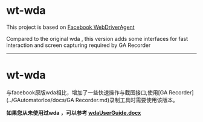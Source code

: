 # wt-wda

This project is based on [Facebook WebDriverAgent](https://github.com/facebook/WebDriverAgent )

Compared to the original wda , this version adds some interfaces for fast interaction and screen capturing required by GA Recorder


--------------------------------------------------------------------------------------------------------------------------------------
# wt-wda


与facebook原版wda相比，增加了一些快速操作与截图接口,使用[GA Recorder](../GAutomatorIos/docs/GA Recorder.md)录制工具时需要使用该版本。

**如果您从未使用过wda ，可以参考 [wdaUserGuide.docx](wdaUserGuide.docx)**
